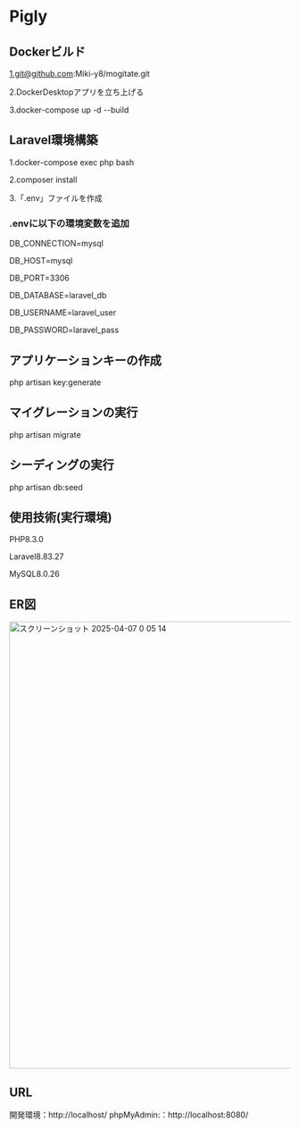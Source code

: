 # Pigly
## Dockerビルド

1.git@github.com:Miki-y8/mogitate.git

2.DockerDesktopアプリを立ち上げる

3.docker-compose up -d --build

## Laravel環境構築

1.docker-compose exec php bash

2.composer install

3.「.env」ファイルを作成

### .envに以下の環境変数を追加

DB_CONNECTION=mysql

DB_HOST=mysql

DB_PORT=3306

DB_DATABASE=laravel_db

DB_USERNAME=laravel_user

DB_PASSWORD=laravel_pass

## アプリケーションキーの作成

php artisan key:generate

## マイグレーションの実行

php artisan migrate

## シーディングの実行

php artisan db:seed

## 使用技術(実行環境)

PHP8.3.0

Laravel8.83.27

MySQL8.0.26

## ER図

<img width="801" alt="スクリーンショット 2025-04-07 0 05 14" src="https://github.com/user-attachments/assets/655f0a02-5c73-4f2c-9c03-5124a36addca" />



## URL
開発環境：http://localhost/
phpMyAdmin:：http://localhost:8080/

